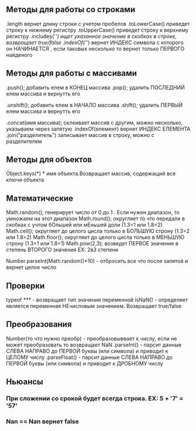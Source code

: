## Методы для работы со строками
.length         вернет длину строки с учетом пробелов
.toLowerCase()  приведет строку к нижнему регистру
.toUpperCase()  приведет строку к верхнему регистру
.includes('*')  ищет указанное значение в скобках в строке, возвращает true/false
.indexOf('*')   вернет ИНДЕКС символа с которого он НАЧИНАЕТСЯ , если таковых несколько то вернет только ПЕРВОГО найденого

## Методы для работы с массивами

.push();  добавить елем в КОНЕЦ массива 
.pop();   удалить ПОСЛЕДНИЙ елем массива и вернутть его

.unshift();   добавить елем в НАЧАЛО массива 
.shift();     удалить ПЕРВЫЙ елем массива и вернутть его

.concat(имя массива);   склеивает массив с другим, можно несколько, указываем через запятую
.indexOf(елемент)       вернет ИНДЕКС ЕЛЕМЕНТА
.join("разделитель")    записывает массив в строку, можно с разделителем

## Методы для объектов 

Object.keys(*)    * имя объекта.Возвращает массив, содержащий все ключи объекта


## Математические

Math.random();   генерирует число от 0 до 1 . Если нужен диапазон, то умножаем на этот диапазон
Math.round();    округляет то что передали в скобках с учтом бОльшей или мЕньшей доли (1.3=1 или 1.8=2)
Math.ceil();     округляет до целого цисла только в БОЛЬШУЮ строну (1.3=2 или 1.8=2)
Math.floor();    округляет до целого цисла только в МЕНЬШУЮ строну (1.3=1 или 1.8=1)
Math.pow(2,3);   возведет ПЕРВОЕ значение в степень ВТОРОГО значения EX: 2в3 степени 

Number.parseInt(Math.random()*10) - отбросить все что после запятой и вернет целое число

## Проверки
typeof *** - возвращает тип значения переменной
isNaN() -  определяет является переменная НЕчисловым значением. Возвращает  true/false 

## Преобразования
Number(то что нужно преобр) - преобразовыввает к числу, если не может преобразовать то возвращает NaN
.parseInt() - парсит данные СЛЕВА НАПРАВО до ПЕРВОЙ буквы (или символа) и приводит к ЦЕЛОМУ числу
.parseFloat() - парсит данные СЛЕВА НАПРАВО до ПЕРВОЙ буквы (или символа) и приводит к ДРОБНОМУ числу

## Ньюансы

### При сложении со срокой будет всегда строка. EX: 5 + '7' = '57'
### Nan == Nan вернет false